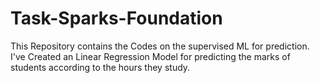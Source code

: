# Task-Sparks-Foundation
This Repository contains the Codes on the supervised ML for prediction.
I've Created an Linear Regression Model for predicting the marks of students according to the hours they study.

